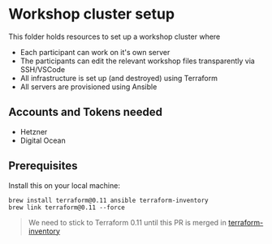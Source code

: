 # Workshop cluster setup

This folder holds resources to set up a workshop cluster where

* Each participant can work on it's own server
* The participants can edit the relevant workshop files transparently via SSH/VSCode
* All infrastructure is set up (and destroyed) using Terraform
* All servers are provisioned using Ansible

## Accounts and Tokens needed

* Hetzner
* Digital Ocean

## Prerequisites

Install this on your local machine:

```
brew install terraform@0.11 ansible terraform-inventory
brew link terraform@0.11 --force
```

> We need to stick to Terraform 0.11 until this PR is merged in [terraform-inventory](https://github.com/adammck/terraform-inventory/pull/114)
